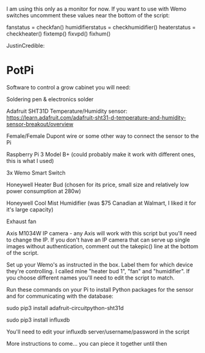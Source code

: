 I am using this only as a monitor for now. If you want to use with Wemo switches uncomment these values near the bottom of the script:

fanstatus = checkfan()
humidifierstatus = checkhumidifier()
heaterstatus = checkheater()
fixtemp()
fixvpd()
fixhum()



JustinCredible:
# PotPi
Software to control a grow cabinet
you will need:

Soldering pen & electronics solder

Adafruit SHT31D Temperature/Humidity sensor: https://learn.adafruit.com/adafruit-sht31-d-temperature-and-humidity-sensor-breakout/overview

Female/Female Dupont wire or some other way to connect the sensor to the Pi

Raspberry Pi 3 Model B+ (could probably make it work with different ones, this is what I used)

3x Wemo Smart Switch 

Honeywell Heater Bud (chosen for its price, small size and relatively low power consumption at 280w)

Honeywell Cool Mist Humidifier (was $75 Canadian at Walmart, I liked it for it's large capacity)

Exhaust fan


Axis M1034W IP camera - any Axis will work with this script but you'll need to change the IP. If you don't have an IP camera that can serve up single images without authentication, comment out the takepic() line at the bottom of the script. 


Set up your Wemo's as instructed in the box. Label them for which device they're controlling. I called mine "heater bud 1", "fan" and "humidifier". If you choose different names you'll need to edit the script to match.


Run these commands on your Pi to install Python packages for the sensor and for communicating with the database:

sudo pip3 install adafruit-circuitpython-sht31d

sudo pip3 install influxdb


You'll need to edit your influxdb server/username/password in the script

More instructions to come... you can piece it together until then

